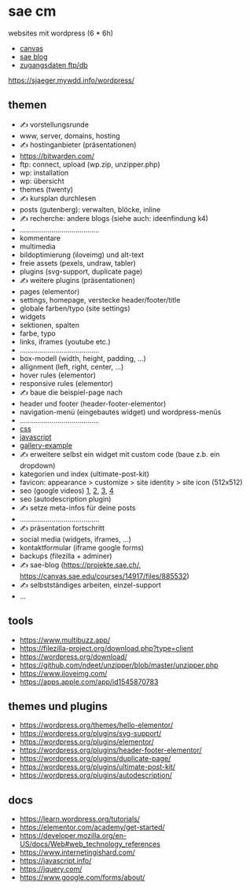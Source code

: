 # sae cm

websites mit wordpress (6 * 6h)

- [canvas](https://canvas.sae.edu/courses/14917)
- [sae blog](https://projekte.sae.ch)
- [zugangsdaten ftp/db](https://docs.google.com/spreadsheets/d/1AbsW0GSadwPqMTr3f30889b4nDQ3nE7zy9SqwPE9KSA/edit#gid=178496325)

https://sjaeger.mywdd.info/wordpress/

## themen

- ✍️ vorstellungsrunde
- www, server, domains, hosting
- ✍️ hostinganbieter (präsentationen)
- https://bitwarden.com/
- ftp: connect, upload (wp.zip, unzipper.php)
- wp: installation
- wp: übersicht
- themes (twenty)
- ✍️ kursplan durchlesen
- posts (gutenberg): verwalten, blöcke, inline
- ✍️ recherche: andere blogs (siehe auch: ideenfindung k4)
- ........................................
- kommentare
- multimedia
- bildoptimierung (iloveimg) und alt-text
- freie assets (pexels, undraw, tabler)
- plugins (svg-support, duplicate page)
- ✍️ weitere plugins (präsentationen)
- pages (elementor)
- settings, homepage, verstecke header/footer/title
- globale farben/typo (site settings)
- widgets
- sektionen, spalten
- farbe, typo
- links, iframes (youtube etc.)
- ........................................
- box-modell (width, height, padding, ...)
- allignment (left, right, center, ...)
- hover rules (elementor)
- responsive rules (elementor)
- ✍️ baue die beispiel-page nach
- header und footer (header-footer-elementor)
- navigation-menü (eingebautes widget) und wordpress-menüs
- ........................................
- [css](./code/010-css.md)
- [javascript](./code/020-javascript.md)
- [gallery-example](./code/030-gallery-example.md)
- ✍️ erweitere selbst ein widget mit custom code (baue z.b. ein dropdown)
- kategorien und index (ultimate-post-kit)
- favicon: appearance > customize > site identity > site icon (512x512)
- seo (google videos)
  [1](https://www.youtube.com/watch?v=-0X1AVLIzt0),
  [2](https://www.youtube.com/watch?v=_0QOePCkyK4),
  [3](https://www.youtube.com/watch?v=xnyJQb37RRw),
  [4](https://www.youtube.com/watch?v=HlEaH_4Y33o)
- seo (autodescription plugin)
- ✍️ setze meta-infos für deine posts
- ........................................
- ✍️ präsentation fortschritt
- social media (widgets, iframes, ...)
- kontaktformular (iframe google forms)
- backups (filezilla + adminer)
- ✍️ sae-blog (https://projekte.sae.ch/, https://canvas.sae.edu/courses/14917/files/885532)
- ✍️ selbstständiges arbeiten, einzel-support
- ...

## tools

- https://www.multibuzz.app/
- https://filezilla-project.org/download.php?type=client
- https://wordpress.org/download/
- https://github.com/ndeet/unzipper/blob/master/unzipper.php
- https://www.iloveimg.com/
- https://apps.apple.com/app/id1545870783

## themes und plugins

- https://wordpress.org/themes/hello-elementor/
- https://wordpress.org/plugins/svg-support/
- https://wordpress.org/plugins/elementor/
- https://wordpress.org/plugins/header-footer-elementor/
- https://wordpress.org/plugins/duplicate-page/
- https://wordpress.org/plugins/ultimate-post-kit/
- https://wordpress.org/plugins/autodescription/

## docs

- https://learn.wordpress.org/tutorials/
- https://elementor.com/academy/get-started/
- https://developer.mozilla.org/en-US/docs/Web#web_technology_references
- https://www.internetingishard.com/
- https://javascript.info/
- https://jquery.com/
- https://www.google.com/forms/about/
